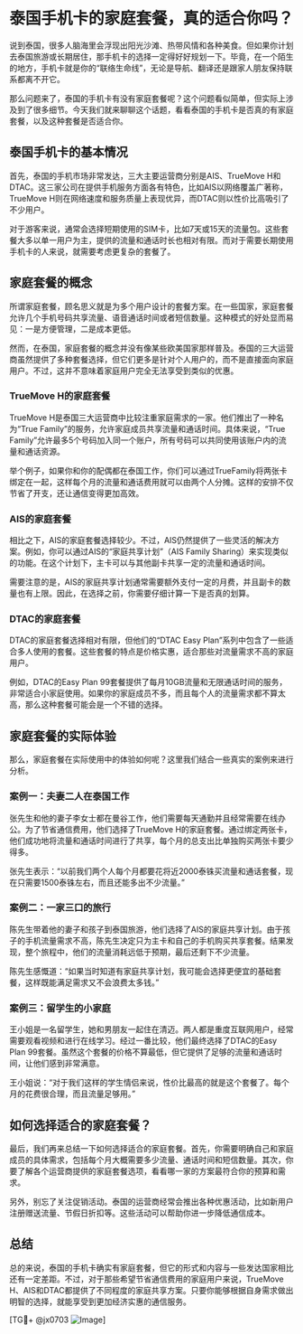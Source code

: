 # 泰国手机卡的家庭套餐，真的适合你吗？

说到泰国，很多人脑海里会浮现出阳光沙滩、热带风情和各种美食。但如果你计划去泰国旅游或长期居住，那手机卡的选择一定得好好规划一下。毕竟，在一个陌生的地方，手机卡就是你的“联络生命线”，无论是导航、翻译还是跟家人朋友保持联系都离不开它。

那么问题来了，泰国的手机卡有没有家庭套餐呢？这个问题看似简单，但实际上涉及到了很多细节。今天我们就来聊聊这个话题，看看泰国的手机卡是否真的有家庭套餐，以及这种套餐是否适合你。

## 泰国手机卡的基本情况

首先，泰国的手机市场非常发达，三大主要运营商分别是AIS、TrueMove H和DTAC。这三家公司在提供手机服务方面各有特色，比如AIS以网络覆盖广著称，TrueMove H则在网络速度和服务质量上表现优异，而DTAC则以性价比高吸引了不少用户。

对于游客来说，通常会选择短期使用的SIM卡，比如7天或15天的流量包。这些套餐大多以单一用户为主，提供的流量和通话时长也相对有限。而对于需要长期使用手机卡的人来说，就需要考虑更复杂的套餐了。

## 家庭套餐的概念

所谓家庭套餐，顾名思义就是为多个用户设计的套餐方案。在一些国家，家庭套餐允许几个手机号码共享流量、语音通话时间或者短信数量。这种模式的好处显而易见：一是方便管理，二是成本更低。

然而，在泰国，家庭套餐的概念并没有像某些欧美国家那样普及。泰国的三大运营商虽然提供了多种套餐选择，但它们更多是针对个人用户的，而不是直接面向家庭用户。不过，这并不意味着家庭用户完全无法享受到类似的优惠。

### TrueMove H的家庭套餐

TrueMove H是泰国三大运营商中比较注重家庭需求的一家。他们推出了一种名为“True Family”的服务，允许家庭成员共享流量和通话时间。具体来说，“True Family”允许最多5个号码加入同一个账户，所有号码可以共同使用该账户内的流量和通话资源。

举个例子，如果你和你的配偶都在泰国工作，你们可以通过TrueFamily将两张卡绑定在一起，这样每个月的流量和通话费用就可以由两个人分摊。这样的安排不仅节省了开支，还让通信变得更加高效。

### AIS的家庭套餐

相比之下，AIS的家庭套餐选择较少。不过，AIS仍然提供了一些灵活的解决方案。例如，你可以通过AIS的“家庭共享计划”（AIS Family Sharing）来实现类似的功能。在这个计划下，主卡可以与其他副卡共享一定的流量和通话时间。

需要注意的是，AIS的家庭共享计划通常需要额外支付一定的月费，并且副卡的数量也有上限。因此，在选择之前，你需要仔细计算一下是否真的划算。

### DTAC的家庭套餐

DTAC的家庭套餐选择相对有限，但他们的“DTAC Easy Plan”系列中包含了一些适合多人使用的套餐。这些套餐的特点是价格实惠，适合那些对流量需求不高的家庭用户。

例如，DTAC的Easy Plan 99套餐提供了每月10GB流量和无限通话时间的服务，非常适合小家庭使用。如果你的家庭成员不多，而且每个人的流量需求都不算太高，那么这种套餐可能会是一个不错的选择。

## 家庭套餐的实际体验

那么，家庭套餐在实际使用中的体验如何呢？这里我们结合一些真实的案例来进行分析。

### 案例一：夫妻二人在泰国工作

张先生和他的妻子李女士都在曼谷工作，他们需要每天通勤并且经常需要在线办公。为了节省通信费用，他们选择了TrueMove H的家庭套餐。通过绑定两张卡，他们成功地将流量和通话时间进行了共享，每个月的总支出比单独购买两张卡要少得多。

张先生表示：“以前我们两个人每个月都要花将近2000泰铢买流量和通话套餐，现在只需要1500泰铢左右，而且还能多出不少流量。”

### 案例二：一家三口的旅行

陈先生带着他的妻子和孩子到泰国旅游，他们选择了AIS的家庭共享计划。由于孩子的手机流量需求不高，陈先生决定只为主卡和自己的手机购买共享套餐。结果发现，整个旅程中，他们的流量消耗远低于预期，最后还剩下不少流量。

陈先生感慨道：“如果当时知道有家庭共享计划，我可能会选择更便宜的基础套餐，这样既能满足需求又不会浪费太多钱。”

### 案例三：留学生的小家庭

王小姐是一名留学生，她和男朋友一起住在清迈。两人都是重度互联网用户，经常需要观看视频和进行在线学习。经过一番比较，他们最终选择了DTAC的Easy Plan 99套餐。虽然这个套餐的价格不算最低，但它提供了足够的流量和通话时间，让他们感到非常满意。

王小姐说：“对于我们这样的学生情侣来说，性价比最高的就是这个套餐了。每个月的花费很合理，而且流量足够用。”

## 如何选择适合的家庭套餐？

最后，我们再来总结一下如何选择适合的家庭套餐。首先，你需要明确自己和家庭成员的具体需求，包括每个月大概需要多少流量、通话时间和短信数量。其次，你要了解各个运营商提供的家庭套餐选项，看看哪一家的方案最符合你的预算和需求。

另外，别忘了关注促销活动。泰国的运营商经常会推出各种优惠活动，比如新用户注册赠送流量、节假日折扣等。这些活动可以帮助你进一步降低通信成本。

## 总结

总的来说，泰国的手机卡确实有家庭套餐，但它的形式和内容与一些发达国家相比还有一定差距。不过，对于那些希望节省通信费用的家庭用户来说，TrueMove H、AIS和DTAC都提供了不同程度的家庭共享方案。只要你能够根据自身需求做出明智的选择，就能享受到更加经济实惠的通信服务。

[TG💪+ @jx0703 ![Image](https://github.com/user-attachments/assets/dbca1d08-cadb-493c-b0ec-ad6f7a83f270)]
